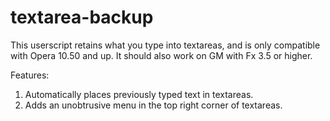 textarea-backup
===============
This userscript retains what you type into textareas, and is only compatible with Opera 10.50 and up. It should also work on GM with Fx 3.5 or higher.

Features:

1. Automatically places previously typed text in textareas.
2. Adds an unobtrusive menu in the top right corner of textareas.
